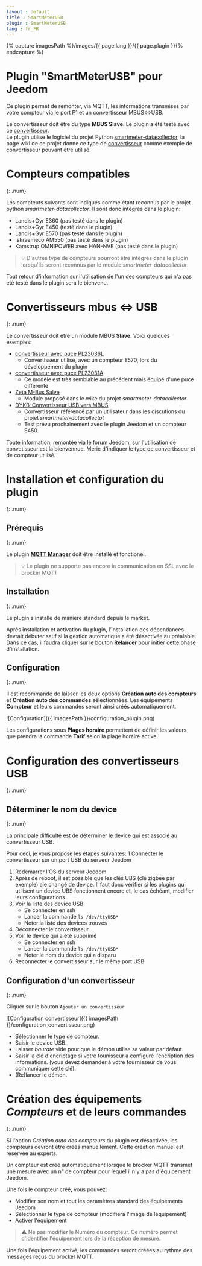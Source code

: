```yaml
---
layout : default
title : SmartMeterUSB
plugin : SmartMeterUSB
lang : fr_FR
---
```

{% capture imagesPath %}/images/{{ page.lang }}/{{ page.plugin }}{% endcapture %}
# Plugin "SmartMeterUSB" pour Jeedom

Ce plugin permet de remonter, via MQTT, les informations transmises par votre
compteur via le port P1 et un convertisseur MBUS<=>USB.

Le convertisseur doit être du type **MBUS Slave**. Le plugin a été testé avec
ce [convertisseur](https://fr.aliexpress.com/item/1005006212611801.html?spm=a2g0o.detail.pcDetailTopMoreOtherSeller.2.7aafXfI0XfI0dD&gps-id=pcDetailTopMoreOtherSeller&scm=1007.40050.354490.0&scm_id=1007.40050.354490.0&scm-url=1007.40050.354490.0&pvid=c8572017-9a80-4506-a93f-0c04706d9496&_t=gps-id:pcDetailTopMoreOtherSeller,scm-url:1007.40050.354490.0,pvid:c8572017-9a80-4506-a93f-0c04706d9496,tpp_buckets:668%232846%238107%231934&pdp_npi=4%40dis%21CHF%219.07%217.62%21%21%2110.44%218.77%21%402103871e17243213075876658ecc43%2112000036302876309%21rec%21CH%21748220648%21X&utparam-url=scene%3ApcDetailTopMoreOtherSeller%7Cquery_from%3A).   
Le plugin utilise le logiciel du projet Python [smartmeter-datacollector](https://github.com/scs/smartmeter-datacollector),
la page wiki de ce projet donne ce type de [convertisseur](https://zeta-eng.ch/produkte/interfaces/zeta-usb-interfaces/m-bus-slave/)
comme exemple de convertisseur pouvant être utilisé.

# Compteurs compatibles
{: .num}

Les compteurs suivants sont indiqués comme étant reconnus par le projet python
*smartmeter-datacollector*. Il sont donc intégrés dans le plugin:
* Landis+Gyr E360 (pas testé dans le plugin)
* Landis+Gyr E450 (testé dans le plugin)
* Landis+Gyr E570 (pas testé dans le plugin)
* Iskraemeco AM550 (pas testé dans le plugin)
* Kamstrup OMNIPOWER avec HAN-NVE (pas testé dans le plugin)

> :bulb: D'autres type de compteurs pourront être intégrés dans le plugin lorsqu'ils
seront reconnus par le module *smartmeter-datacollector*.

Tout retour d'information sur l'utilisation de l'un des compteurs qui n'a pas été
testé dans le plugin sera le bienvenu.

# Convertisseurs mbus <=> USB
{: .num}

Le convertisseur doit être un module MBUS **Slave**. Voici quelques exemples:

+ [convertisseur avec puce PL23036L](https://fr.aliexpress.com/item/1005006206253270.html)
  + Convertisseur utilisé, avec un compteur E570, lors du développement du plugin
+ [convertisseur avec puce PL23031A](https://fr.aliexpress.com/item/1005006212611801.html)
  + Ce modèle est très semblable au précédent mais équipé d'une puce différente
+ [Zeta M-Bus Salve](https://zeta-eng.ch/produkte/interfaces/zeta-usb-interfaces/m-bus-slave/)
  + Module proposé dans le wike du projet *smartmeter-datacollector*
+ [DYKB-Convertisseur USB vers MBUS](https://fr.aliexpress.com/item/1005004540180026.html)
  + Convertisseur référencé par un utilisateur dans les discutions du projet *smartmeter-datacollectot*
  + Test prévu prochainement avec le plugin Jeedom et un compteur E450.

Toute information, remontée via le forum Jeedom, sur l'utilisation de convetisseur est la bienvennue.
Meric d'indiquer le type de convertisseur et de compteur utilisé.

# Installation et configuration du plugin
{: .num}

## Prérequis
{: .num}

Le plugin [**MQTT Manager**](https://market.jeedom.com/index.php?v=d&p=market_display&id=4213)
doit être installé et fonctionel.

> :bulb: Le plugin ne supporte pas encore la communication en SSL avec le brocker MQTT

## Installation
{: .num}

Le plugin s'installe de manière standard depuis le market.

Après installation et activation du plugin, l’installation des dépendances devrait
débuter sauf si la gestion automatique a été désactivée au préalable. Dans ce cas,
il faudra cliquer sur le bouton **Relancer** pour initier cette phase d’installation.

## Configuration
{: .num}

Il est recommandé de laisser les deux options **Création auto des compteurs** et
**Création auto des commandes** sélectionnées. Les équipements **Compteur** et leurs
commandes seront ainsi créés automatiquement.

![Configuration]({{ imagesPath }}/configuration_plugin.png)

Les configurations sous **Plages horaire** permettent de définir les valeurs
que prendra la commande **Tarif** selon la plage horaire active. 

# Configuration des convertisseurs USB
{: .num}

## Déterminer le nom du device 
{: .num}

La principale difficulté est de déterminer le device qui est associé au convertisseur
USB.

Pour ceci, je vous propose les étapes suivantes:
1 Connecter le convertisseur sur un port USB du serveur Jeedom
1. Redémarrer l'OS du serveur Jeedom
1. Après de reboot, il est possible que les clés UBS (clé zigbee par exemple) aie
   changé de device. Il faut donc vérifier si les plugins qui utilisent un device UBS
   fonctionnent encore et, le cas échéant, modifier leurs configurations.
1. Voir la liste des device USB
   + Se connecter en ssh
   + Lancer la commande `ls /dev/ttyUSB*`
   + Noter la liste des devices trouvés
1. Déconnecter le convertisseur
1. Voir le device qui a été supprimé
   + Se connecter en ssh
   + Lancer la commande `ls /dev/ttyUSB*`
   + Noter le nom du device qui a disparu
1. Reconnecter le convertisseur sur le même port USB

## Configuration d'un convertisseur
{: .num}

Cliquer sur le bouton `Ajouter un convertisseur`

![Configuration convertisseur]({{ imagesPath }}/configuration_convertisseur.png)

+ Sélectionner le type de compteur.
+ Saisir le device USB.
+ Laisser *baurate* vide pour que le démon utilise sa valeur par défaut.
+ Saisir la clé d'encriptage si votre founisseur a configuré l'encription des informations.
  (vous devez demander à votre fournisseur de vous communiquer cette clé).
+ (Re)lancer le démon.

# Création des équipements *Compteurs* et de leurs commandes
{: .num}

Si l'option *Création auto des compteurs* du plugin est désactivée, les compteurs
devront être créés manuellement. Cette création manuel est réservée au experts.

Un compteur est créé automatiquement lorsque le brocker MQTT transmet une mesure
avec un n° de compteur pour lequel il n'y a pas d'équipement Jeedom.

Une fois le compteur créé, vous pouvez:
+ Modifier son nom et tout les paramètres standard des équipements Jeedom
+ Sélectionner le type de compteur (modifiera l'image de léquipement)
+ Activer l'équipement

> :warning: Ne pas modifier le Numéro du compteur. Ce numéro permet d'identifier l'équipement
  lors de la réception de mesure.

Une fois l'équipement activé, les commandes seront créées au rythme des messages reçus du
brocker MQTT.
